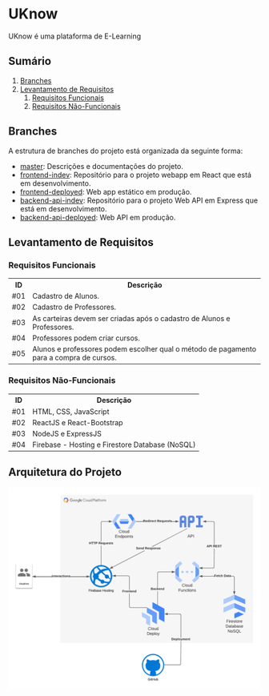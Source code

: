 # UKnow

UKnow é uma plataforma de E-Learning 

## Sumário

1. [Branches](#branches)
2. [Levantamento de Requisitos](#levantamento-de-requisitos)
    1. [Requisitos Funcionais](#requisitos-funcionais)
    2. [Requisitos Não-Funcionais](#requisitos-não-funcionais)

## Branches

A estrutura de branches do projeto está organizada da seguinte forma:

- [master](https://github.com/rithienatan/uknow/tree/master): Descrições e documentações do projeto.
- [frontend-indev](https://github.com/rithienatan/uknow/tree/frontend-indev): Repositório para o projeto webapp em React que está em desenvolvimento.
- [frontend-deployed](https://github.com/rithienatan/uknow/tree/frontend-deployed): Web app estático em produção.
- [backend-api-indev](https://github.com/rithienatan/uknow/tree/backend-api-indev): Repositório para o projeto Web API em Express que está em desenvolvimento.
- [backend-api-deployed](https://github.com/rithienatan/uknow/tree/backend-api-deployed): Web API em produção.

## Levantamento de Requisitos


### Requisitos Funcionais

<table>
    <tr>
        <th>ID</th>
        <th>Descrição</th>
    </tr>
    <tr>
        <td>#01</td>
        <td>Cadastro de Alunos.</td>
    </tr>
    <tr>
        <td>#02</td>
        <td>Cadastro de Professores.</td>
    </tr>
    <tr>
        <td>#03</td>
        <td>As carteiras devem ser criadas após o cadastro de Alunos e Professores.</td>
    </tr>
    <tr>
        <td>#04</td>
        <td>Professores podem criar cursos.</td>
    </tr>
    <tr>
        <td>#05</td>
        <td>Alunos e professores podem escolher qual o método de pagamento para a compra de cursos.</td>
    </tr>
</table>

### Requisitos Não-Funcionais

<table>
    <tr>
        <th>ID</th>
        <th>Descrição</th>
    </tr>
    <tr>
        <td>#01</td>
        <td>HTML, CSS, JavaScript</td>
    </tr>
    <tr>
        <td>#02</td>
        <td>ReactJS e React-Bootstrap</td>
    </tr>
    <tr>
        <td>#03</td>
        <td>NodeJS e ExpressJS</td>
    </tr>
    <tr>
        <td>#04</td>
        <td>Firebase - Hosting e Firestore Database (NoSQL)</td>
    </tr>
</table>

## Arquitetura do Projeto

![Project Architecture](UKnow-Architecture.png)